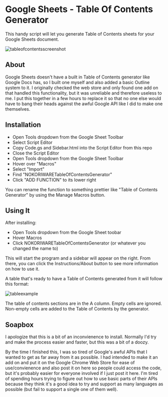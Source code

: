 # Google Sheets - Table Of Contents Generator
This handy script will let you generate Table of Contents sheets for your Google Sheets document.

![tableofcontentsscreenshot](https://user-images.githubusercontent.com/6147299/49584828-3482ed00-f922-11e8-93dd-7a26b6798fff.JPG)

## About ##
Google Sheets doesn't have a built in Table of Contents generator like Google Docs has, so I built one myself and also added a basic Outline system to it. I originally checked the web store and only found one add on that handled this functionality, but it was unreliable and therefore useless to me. I put this together in a few hours to replace it so that no one else would have to bang their heads against the awful Google API like I did to make one themselves.

## Installation ##
- Open Tools dropdown from the Google Sheet Toolbar
- Select Script Editor
- Copy Code.gs and Sidebar.html into the Script Editor from this repo
- Close the Script Editor
- Open Tools dropdown from the Google Sheet Toolbar
- Hover over "Macros"
- Select "Import"
- Find "NOKORIWARETableOfContentsGenerator"
- Click "ADD FUNCTION" to its lower right

You can rename the function to something prettier like "Table of Contents Generator" by using the Manage Macros button.

## Using It ##
After installing:
- Open Tools dropdown from the Google Sheet toobar
- Hover Macros
- Click NOKORIWARETableOfContentsGenerator (or whatever you changed the name to)

This will start the program and a sidebar will appear on the right. From there, you can click the Instructions/About button to see more information on how to use it.

A table that's ready to have a Table of Contents generated from it will follow this format:

![tableexample](https://user-images.githubusercontent.com/6147299/49590311-330cf100-f931-11e8-817c-e83173ba6a6f.JPG)

The table of contents sections are in the A column. Empty cells are ignored. Non-empty cells are added to the Table of Contents by the generator.

## Soapbox ##
I apologize that this is a bit of an inconvienence to install. Normally I'd try and make the process easier and faster, but this was a bit of a doozy. 

By the time I finished this, I was so tired of Google's awful APIs that I wanted to get as far away from it as possible. I had intended to make it an add on and put it on the Google Chrome Web Store for ease of use/convienence and also post it on here so people could access the code, but it's probably easier for everyone involved if I just post it here. I'm tired of spending hours trying to figure out how to use basic parts of their APIs because they think it's a good idea to try and support as many languages as possible (but fail to support a single one of them well). 

